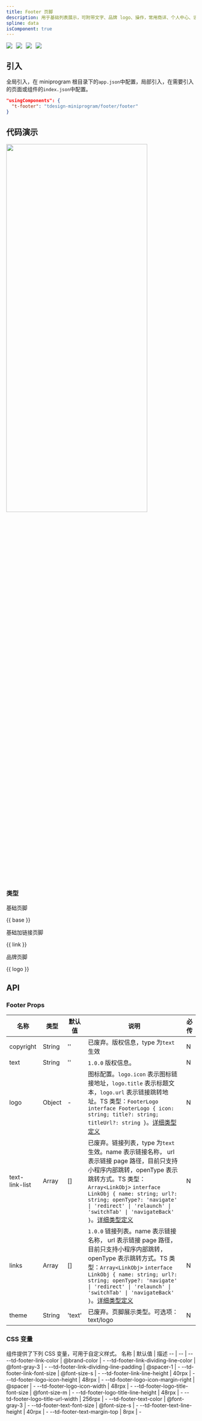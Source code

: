 ```yaml
---
title: Footer 页脚
description: 用于基础列表展示，可附带文字、品牌 logo、操作，常用商详、个人中心、设置等页面。
spline: data
isComponent: true
---
```


<span class="coverages-badge" style="margin-right: 10px"><img src="https://img.shields.io/badge/coverages%3A%20lines-100%25-blue" /></span><span class="coverages-badge" style="margin-right: 10px"><img src="https://img.shields.io/badge/coverages%3A%20functions-100%25-blue" /></span><span class="coverages-badge" style="margin-right: 10px"><img src="https://img.shields.io/badge/coverages%3A%20statements-100%25-blue" /></span><span class="coverages-badge" style="margin-right: 10px"><img src="https://img.shields.io/badge/coverages%3A%20branches-100%25-blue" /></span>

## 引入

全局引入，在 miniprogram 根目录下的`app.json`中配置，局部引入，在需要引入的页面或组件的`index.json`中配置。

```json
"usingComponents": {
  "t-footer": "tdesign-miniprogram/footer/footer"
}
```

## 代码演示

<img src="https://tdesign.gtimg.com/miniprogram/readme/footer.png" width="375px" height="50%">

### 类型

基础页脚

{{ base }}

基础加链接页脚

{{ link }}

品牌页脚

{{ logo }}

## API

### Footer Props

 名称             | 类型     | 默认值    | 说明                                                                                                                                                                                                                                                                                                                                        | 必传 
----------------|--------|--------|-------------------------------------------------------------------------------------------------------------------------------------------------------------------------------------------------------------------------------------------------------------------------------------------------------------------------------------------|----
 copyright      | String | ''     | 已废弃。版权信息，type 为`text`生效                                                                                                                                                                                                                                                                                                                   | N  
 text           | String | ''     | `1.0.0` 版权信息。                                                                                                                                                                                                                                                                                                                             | N  
 logo           | Object | -      | 图标配置。`logo.icon` 表示图标链接地址，`logo.title` 表示标题文本，`logo.url` 表示链接跳转地址。TS 类型：`FooterLogo` `interface FooterLogo { icon: string; title?: string; titleUrl?: string }`。[详细类型定义](https://github.com/Tencent/tdesign-miniprogram/tree/develop/src/footer/type.ts)                                                                                  | N  
 text-link-list | Array  | []     | 已废弃。链接列表，type 为`text`生效。name 表示链接名称， url 表示链接 page 路径，目前只支持小程序内部跳转，openType 表示跳转方式。TS 类型：`Array<LinkObj>` `interface LinkObj { name: string; url?: string; openType?: 'navigate' \| 'redirect' \| 'relaunch' \| 'switchTab' \| 'navigateBack' }`。[详细类型定义](https://github.com/Tencent/tdesign-miniprogram/tree/develop/src/footer/type.ts) | N  
 links          | Array  | []     | `1.0.0` 链接列表。name 表示链接名称， url 表示链接 page 路径，目前只支持小程序内部跳转，openType 表示跳转方式。TS 类型：`Array<LinkObj>` `interface LinkObj { name: string; url?: string; openType?: 'navigate' \| 'redirect' \| 'relaunch' \| 'switchTab' \| 'navigateBack' }`。[详细类型定义](https://github.com/Tencent/tdesign-miniprogram/tree/develop/src/footer/type.ts)            | N  
 theme          | String | 'text' | 已废弃。页脚展示类型。可选项：text/logo                                                                                                                                                                                                                                                                                                                  | N  

### CSS 变量

组件提供了下列 CSS 变量，可用于自定义样式。
名称 | 默认值 | 描述
-- | -- | --
--td-footer-link-color | @brand-color | -
--td-footer-link-dividing-line-color | @font-gray-3 | -
--td-footer-link-dividing-line-padding | @spacer-1 | -
--td-footer-link-font-size | @font-size-s | -
--td-footer-link-line-height | 40rpx | -
--td-footer-logo-icon-height | 48rpx | -
--td-footer-logo-icon-margin-right | @spacer | -
--td-footer-logo-icon-width | 48rpx | -
--td-footer-logo-title-font-size | @font-size-m | -
--td-footer-logo-title-line-height | 48rpx | -
--td-footer-logo-title-url-width | 256rpx | -
--td-footer-text-color | @font-gray-3 | -
--td-footer-text-font-size | @font-size-s | -
--td-footer-text-line-height | 40rpx | -
--td-footer-text-margin-top | 8rpx | - 

